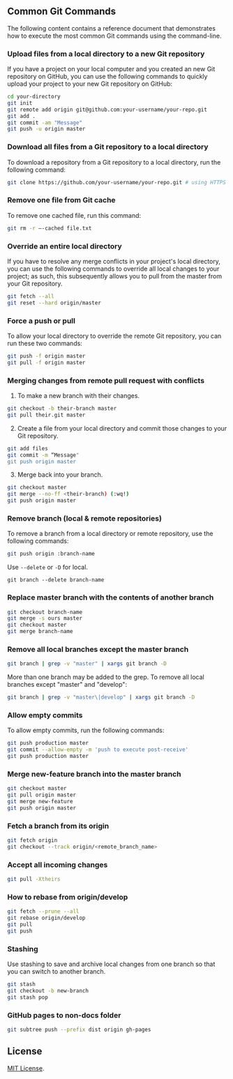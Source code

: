 Common Git Commands
-------------------

The following content contains a reference document that demonstrates how to execute the most common Git commands using the command-line.

### Upload files from a local directory to a new Git repository

If you have a project on your local computer and you created an new Git repository on GitHub, you can use the following commands to quickly upload your project to your new Git repository on GitHub:

```bash
cd your-directory
git init
git remote add origin git@github.com:your-username/your-repo.git
git add .
git commit -am "Message"
git push -u origin master
```

### Download all files from a Git repository to a local directory

To download a repository from a Git repository to a local directory, run the following command:

```bash
git clone https://github.com/your-username/your-repo.git # using HTTPS
```

### Remove one file from Git cache

To remove one cached file, run this command:

```bash
git rm -r —-cached file.txt
```

### Override an entire local directory

If you have to resolve any merge conflicts in your project's local directory, you can use the following commands to override all local changes to your project; as such, this subsequently allows you to pull from the master from your Git repository.

```bash
git fetch --all
git reset --hard origin/master
```

### Force a push or pull

To allow your local directory to override the remote Git repository, you can run these two commands:

```bash
git push -f origin master
git pull -f origin master
```

### Merging changes from remote pull request with conflicts

1. To make a new branch with their changes.

```bash
git checkout -b their-branch master
git pull their.git master
```

2. Create a file from your local directory and commit those changes to your Git repository.   

```bash
git add files
git commit -m “Message"
git push origin master
```

3. Merge back into your branch.  

```bash
git checkout master
git merge --no-ff <their-branch) (:wq!)
git push origin master
```

### Remove branch (local & remote repositories) 

To remove a branch from a local directory or remote repository, use the following commands:

```bash
git push origin :branch-name
```

Use `--delete` or `-D` for local.

```
git branch --delete branch-name
````

### Replace master branch with the contents of another branch

```bash
git checkout branch-name
git merge -s ours master
git checkout master
git merge branch-name
```

### Remove all local branches except the master branch

```bash
git branch | grep -v "master" | xargs git branch -D
```

More than one branch may be added to the grep. To remove all local branches except "master" and "develop":

```bash
git branch | grep -v "master\|develop" | xargs git branch -D
```

 ### Allow empty commits
 
To allow empty commits, run the following commands:

 ```bash
 git push production master
 git commit --allow-empty -m 'push to execute post-receive'
 git push production master
 ```
 
 ### Merge new-feature branch into the master branch

```bash
git checkout master
git pull origin master
git merge new-feature
git push origin master
```

### Fetch a branch from its origin

```bash
git fetch origin
git checkout --track origin/<remote_branch_name>
```

### Accept all incoming changes

```bash
git pull -Xtheirs
```

### How to rebase from origin/develop

```bash
git fetch --prune --all
git rebase origin/develop
git pull
git push
```

### Stashing

Use stashing to save and archive local changes from one branch so that you can switch to another branch.

```bash
git stash
git checkout -b new-branch
git stash pop
```

### GitHub pages to non-docs folder

```bash
git subtree push --prefix dist origin gh-pages
```

License
-------
[MIT License](https://github.com/chrisoung/git-commands/blob/master/LICENSE).
